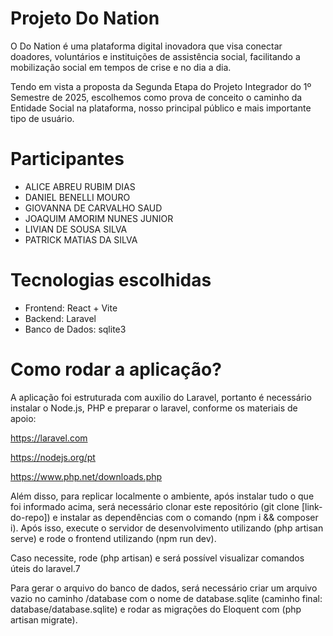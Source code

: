 
# Projeto Do Nation

O Do Nation é uma plataforma digital inovadora que visa conectar doadores, voluntários e instituições de assistência social, facilitando a mobilização social em tempos de crise e no dia a dia. 

Tendo em vista a proposta da Segunda Etapa do Projeto Integrador do 1º Semestre de 2025, escolhemos como prova de conceito o caminho da Entidade Social na plataforma, nosso principal público e mais importante tipo de usuário.

# Participantes
- ALICE ABREU RUBIM DIAS
- DANIEL BENELLI MOURO
- GIOVANNA DE CARVALHO SAUD
- JOAQUIM AMORIM NUNES JUNIOR
- LIVIAN DE SOUSA SILVA
- PATRICK MATIAS DA SILVA

# Tecnologias escolhidas
- Frontend: React + Vite
- Backend: Laravel
- Banco de Dados: sqlite3

# Como rodar a aplicação?

A aplicação foi estruturada com auxilio do Laravel, portanto é necessário instalar o Node.js, PHP e preparar o laravel, conforme os materiais de apoio:

https://laravel.com

https://nodejs.org/pt

https://www.php.net/downloads.php

Além disso, para replicar localmente o ambiente, após instalar tudo o que foi informado acima, será necessário clonar este repositório (git clone [link-do-repo]) e instalar as dependências com o comando (npm i && composer i). Após isso, execute o servidor de desenvolvimento utilizando (php artisan serve) e rode o frontend utilizando (npm run dev).

Caso necessite, rode (php artisan) e será possível visualizar comandos úteis do laravel.7

Para gerar o arquivo do banco de dados, será necessário criar um arquivo vazio no caminho /database com o nome de database.sqlite (caminho final: database/database.sqlite) e rodar as migrações do Eloquent com (php artisan migrate).


